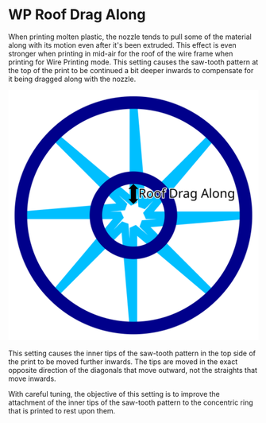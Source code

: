 WP Roof Drag Along
====
When printing molten plastic, the nozzle tends to pull some of the material along with its motion even after it's been extruded. This effect is even stronger when printing in mid-air for the roof of the wire frame when printing for Wire Printing mode. This setting causes the saw-tooth pattern at the top of the print to be continued a bit deeper inwards to compensate for it being dragged along with the nozzle.

![The additional distance inwards is configured by this setting](images/wireframe_roof_drag_along.svg)

This setting causes the inner tips of the saw-tooth pattern in the top side of the print to be moved further inwards. The tips are moved in the exact opposite direction of the diagonals that move outward, not the straights that move inwards.

With careful tuning, the objective of this setting is to improve the attachment of the inner tips of the saw-tooth pattern to the concentric ring that is printed to rest upon them.